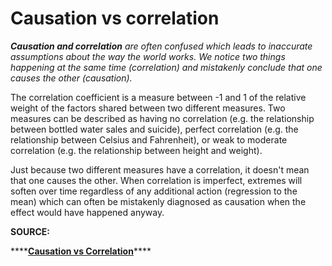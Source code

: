 # Causation vs correlation

_**Causation and correlation** are often confused which leads to inaccurate assumptions  about the way the world works. We notice two things happening at the same time \(correlation\) and mistakenly conclude that one causes the other \(causation\)._

The correlation coefficient is a measure between -1 and 1 of the relative weight of the factors shared between two different measures. Two measures can be described as having no correlation \(e.g. the relationship between bottled water sales and suicide\), perfect correlation \(e.g. the relationship between Celsius and Fahrenheit\), or weak to moderate correlation \(e.g. the relationship between height and weight\). 

Just because two different measures have a correlation, it doesn't mean that one causes the other. When correlation is imperfect, extremes will soften over time regardless of any additional action \(regression to the mean\) which can often be mistakenly diagnosed as causation when the effect would have happened anyway. 

**SOURCE:** 

\*\*\*\*[**Causation vs Correlation**](https://fs.blog/causation-vs-correlation/)\*\*\*\*

